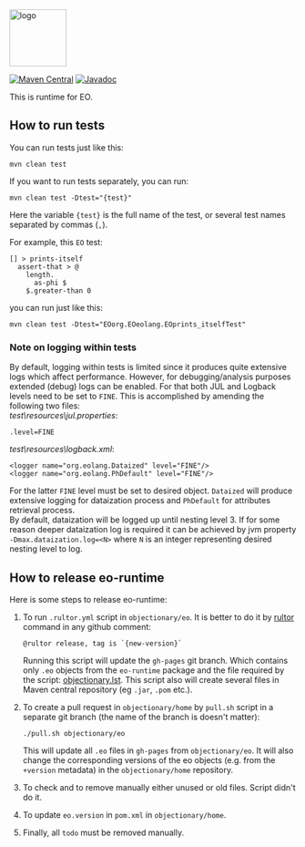 <img alt="logo" src="https://www.objectionary.com/cactus.svg" height="100px" />

[![Maven Central](https://img.shields.io/maven-central/v/org.eolang/eo-runtime.svg)](https://maven-badges.herokuapp.com/maven-central/org.eolang/eo-runtime)
[![Javadoc](http://www.javadoc.io/badge/org.eolang/eo-runtime.svg)](http://www.javadoc.io/doc/org.eolang/eo-runtime)

This is runtime for EO.

## How to run tests
You can run tests just like this:
```
mvn clean test
```

If you want to run tests separately, you can run:
```
mvn clean test -Dtest="{test}"
```
Here the variable `{test}` is the full name of the test, or several test names separated by commas (`,`). 

For example, this `EO` test:
```
[] > prints-itself
  assert-that > @
    length.
      as-phi $
    $.greater-than 0
```

you can run just like this:
```
mvn clean test -Dtest="EOorg.EOeolang.EOprints_itselfTest"
```

### Note on logging within tests

By default, logging within tests is limited since it
produces quite extensive logs which affect performance.
However, for debugging/analysis purposes extended (debug) logs can be enabled.
For that both JUL and Logback levels need to be set to `FINE`. This is 
accomplished by amending the following two files:  
_test\resources\jul.properties_:
```
.level=FINE
```
_test\resources\logback.xml_:
```
<logger name="org.eolang.Dataized" level="FINE"/>
<logger name="org.eolang.PhDefault" level="FINE"/>
```
For the latter `FINE` level must be set to desired object. `Dataized` will
produce extensive logging for dataization process and `PhDefault` for 
attributes retrieval process.  
By default, dataization will be logged up until nesting level 3.
If for some reason deeper dataization log is required it can be
achieved by jvm property `-Dmax.dataization.log=<N>`
where `N` is an integer representing desired nesting level to log.

## How to release eo-runtime

Here is some steps to release eo-runtime:


1. To run `.rultor.yml` script in `objectionary/eo`. It is better to do it by [rultor](https://www.yegor256.com/2014/07/24/rultor-automated-merging.html) command in any github comment:
   ```
   @rultor release, tag is `{new-version}`
   ```
   Running this script will update the `gh-pages` git branch. Which contains only `.eo` objects from the `eo-runtime` package and the file required by the script: [objectionary.lst](https://github.com/objectionary/eo/blob/gh-pages/objectionary.lst).
   This script also will create several files in Maven central repository (eg `.jar`, `.pom` etc.).


2. To create a pull request in `objectionary/home` by `pull.sh` script in a separate git branch (the name of the branch is doesn't matter):
   ```shell
   ./pull.sh objectionary/eo
   ```
   This will update all `.eo` files in `gh-pages` from `objectionary/eo`. It will also change the corresponding versions of the eo objects (e.g. from the `+version` metadata) in the `objectionary/home` repository.


4. To check and to remove manually either unused or old files. Script didn't do it.


5. To update `eo.version` in `pom.xml` in `objectionary/home`.


6. Finally, all `todo` must be removed manually.
